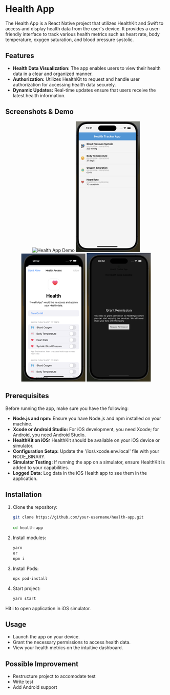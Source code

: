 # Health App

The Health App is a React Native project that utilizes HealthKit and Swift to access and display health data from the user's device. It provides a user-friendly interface to track various health metrics such as heart rate, body temperature, oxygen saturation, and blood pressure systolic.

## Features

- **Health Data Visualization:** The app enables users to view their health data in a clear and organized manner.
- **Authorization:** Utilizes HealthKit to request and handle user authorization for accessing health data securely.
- **Dynamic Updates:** Real-time updates ensure that users receive the latest health information.

## Screenshots & Demo

<p align="center">
  <img src="./assets/Demo.gif" alt="Health App Demo" width="200" />
  <img src="./assets/img1.png" alt="Heart Rate" width="200" />
  <img src="./assets/img2.png" alt="Body Temperature" width="200" />
  <img src="./assets/img3.png" alt="Oxygen Saturation" width="200" />
</p>

## Prerequisites

Before running the app, make sure you have the following:

- **Node.js and npm:** Ensure you have Node.js and npm installed on your machine.
- **Xcode or Android Studio:** For iOS development, you need Xcode; for Android, you need Android Studio.
- **HealthKit on iOS:** HealthKit should be available on your iOS device or simulator.
- **Configuration Setup:** Update the '/ios/.xcode.env.local' file with your NODE_BINARY.
- **Simulator Testing:** If running the app on a simulator, ensure HealthKit is added to your capabilities.
- **Logged Data:** Log data in the iOS Health app to see them in the application.


## Installation

1. Clone the repository:

   ```bash
   git clone https://github.com/your-username/health-app.git

   cd health-app

2. Install modules:

   ```bash
   yarn 
   or
   npm i


3. Install Pods:

   ```bash
   npx pod-install

4. Start project:

   ```bash
   yarn start

Hit i to open application in iOS simulator.

## Usage
- Launch the app on your device.
- Grant the necessary permissions to access health data.
- View your health metrics on the intuitive dashboard.

## Possible Improvement
- Restructure project to accomodate test
- Write test
- Add Android support
